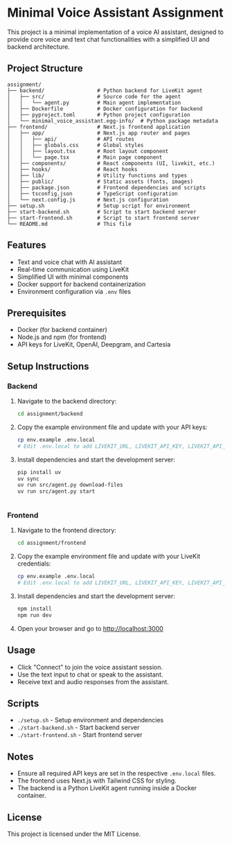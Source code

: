 # Minimal Voice Assistant Assignment

This project is a minimal implementation of a voice AI assistant, designed to provide core voice and text chat functionalities with a simplified UI and backend architecture.

## Project Structure

```
assignment/
├── backend/                 # Python backend for LiveKit agent
│   ├── src/                 # Source code for the agent
│   │   └── agent.py         # Main agent implementation
│   ├── Dockerfile           # Docker configuration for backend
│   ├── pyproject.toml       # Python project configuration
│   └── minimal_voice_assistant.egg-info/  # Python package metadata
├── frontend/                # Next.js frontend application
│   ├── app/                 # Next.js app router and pages
│   │   ├── api/             # API routes
│   │   ├── globals.css      # Global styles
│   │   ├── layout.tsx       # Root layout component
│   │   └── page.tsx         # Main page component
│   ├── components/          # React components (UI, livekit, etc.)
│   ├── hooks/               # React hooks
│   ├── lib/                 # Utility functions and types
│   ├── public/              # Static assets (fonts, images)
│   ├── package.json         # Frontend dependencies and scripts
│   ├── tsconfig.json        # TypeScript configuration
│   └── next.config.js       # Next.js configuration
├── setup.sh                 # Setup script for environment
├── start-backend.sh         # Script to start backend server
├── start-frontend.sh        # Script to start frontend server
└── README.md                # This file
```

## Features

- Text and voice chat with AI assistant
- Real-time communication using LiveKit
- Simplified UI with minimal components
- Docker support for backend containerization
- Environment configuration via `.env` files

## Prerequisites

- Docker (for backend container)
- Node.js and npm (for frontend)
- API keys for LiveKit, OpenAI, Deepgram, and Cartesia

## Setup Instructions

### Backend

1. Navigate to the backend directory:
   ```bash
   cd assignment/backend
   ```

2. Copy the example environment file and update with your API keys:
   ```bash
   cp env.example .env.local
   # Edit .env.local to add LIVEKIT_URL, LIVEKIT_API_KEY, LIVEKIT_API_SECRET, OPENAI_API_KEY, DEEPGRAM_API_KEY, CARTESIA_API_KEY

3. Install dependencies and start the development server:
   ```bash
   pip install uv
   uv sync
   uv run src/agent.py download-files
   uv run src/agent.py start
   ```
   ```

### Frontend

1. Navigate to the frontend directory:
   ```bash
   cd assignment/frontend
   ```

2. Copy the example environment file and update with your LiveKit credentials:
   ```bash
   cp env.example .env.local
   # Edit .env.local to add LIVEKIT_URL, LIVEKIT_API_KEY, LIVEKIT_API_SECRET
   ```

3. Install dependencies and start the development server:
   ```bash
   npm install
   npm run dev
   ```

4. Open your browser and go to [http://localhost:3000](http://localhost:3000)

## Usage

- Click "Connect" to join the voice assistant session.
- Use the text input to chat or speak to the assistant.
- Receive text and audio responses from the assistant.

## Scripts

- `./setup.sh` - Setup environment and dependencies
- `./start-backend.sh` - Start backend server
- `./start-frontend.sh` - Start frontend server

## Notes

- Ensure all required API keys are set in the respective `.env.local` files.
- The frontend uses Next.js with Tailwind CSS for styling.
- The backend is a Python LiveKit agent running inside a Docker container.

## License

This project is licensed under the MIT License.
